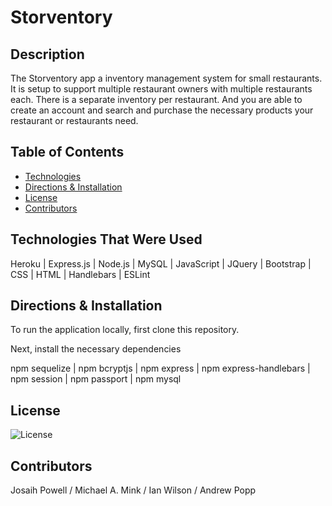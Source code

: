 <h1>Storventory</h1>

## Description 
The Storventory app a inventory management system for small restaurants. It is setup to support multiple restaurant owners with multiple restaurants each. There is a separate inventory per restaurant. And you are able to create an account and search and purchase the necessary products your restaurant or restaurants need.
## Table of Contents

* [Technologies](#Technologies)
* [Directions & Installation](#Directions)
* [License](#license)
* [Contributors](#Contributors)

## Technologies That Were Used
Heroku | Express.js | Node.js | MySQL | JavaScript | JQuery | Bootstrap | CSS | HTML | Handlebars | ESLint

## Directions & Installation

To run the application locally, first clone this repository.

Next, install the necessary dependencies

npm sequelize | npm bcryptjs | npm express | npm express-handlebars | npm session | npm passport | npm mysql

## License
![License](https://img.shields.io/badge/License-MIT%20License-green?style=flat-square.svg)


## Contributors
Josaih Powell / Michael A. Mink / Ian Wilson / Andrew Popp
